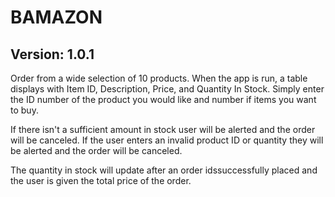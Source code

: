 # BAMAZON

## Version: 1.0.1

Order from a wide selection of 10 products.  When the app is run, a table displays with Item ID, Description, Price, and Quantity In Stock.  Simply enter the ID number of the product you would like and number if items you want to buy.

If there isn't a sufficient amount in stock user will be alerted and the order will be canceled.  If the user enters an invalid product ID or quantity they will be alerted and the order will be canceled.

The quantity in stock will update after an order idssuccessfully placed and the user is given the total price of the order.
